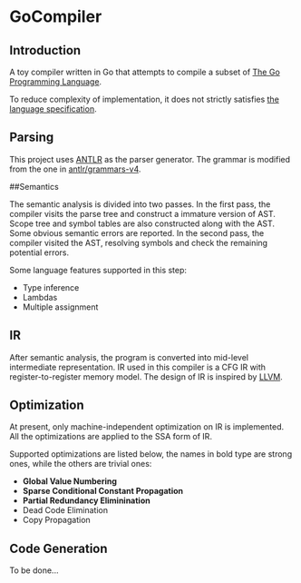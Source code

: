 # GoCompiler

## Introduction

A toy compiler written in Go that attempts to compile a subset of [The Go Programming Language](https://golang.org). 

To reduce complexity of implementation, it does not strictly satisfies [the language specification](https://golang.org/ref/spec). 

## Parsing

This project uses [ANTLR](https://www.antlr.org) as the parser generator. The grammar is modified from the one in [antlr/grammars-v4](https://github.com/antlr/grammars-v4/blob/master/golang/GoParser.g4).

##Semantics

The semantic analysis is divided into two passes. In the first pass, the compiler visits the parse tree and construct a immature version of AST. Scope tree and symbol tables are also constructed along with the AST. Some obvious semantic errors are reported. In the second pass, the compiler visited the AST, resolving symbols and check the remaining potential errors. 

Some language features supported in this step:

* Type inference
* Lambdas
* Multiple assignment

## IR

After semantic analysis, the program is converted into mid-level intermediate representation. IR used in this compiler is a CFG IR with register-to-register memory model. The design of IR is inspired by [LLVM](https://www.llvm.org/docs/LangRef.html). 

## Optimization

At present, only machine-independent optimization on IR is implemented. All the optimizations are applied to the SSA form of IR. 

Supported optimizations are listed below, the names in bold type are strong ones, while the others are trivial ones:

* **Global Value Numbering**
* **Sparse Conditional Constant Propagation**
* **Partial Redundancy Eliminination**
* Dead Code Elimination
* Copy Propagation

## Code Generation

To be done...